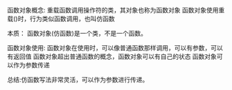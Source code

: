 函数对象概念:
    重载函数调用操作符的类，其对象也称为函数对象
    函数对象使用重载()时，行为类似函数调用，也叫仿函数


本质：
    函数对象(仿函数)是一个类，不是一个函数。


函数对象使用:
    函数对象在使用时，可以像普通函数那样调用，可以有参数，可以有返回值
    函数对象超出普通函数的概念，函数对象可以有自己的状态
    函数对象可以作为参数传递


总结:仿函数写法非常灵活，可以作为参数进行传递。
